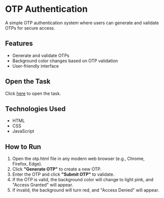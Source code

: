 # OTP Authentication  
A simple OTP authentication system where users can generate and validate OTPs for secure access.

## Features  
- Generate and validate OTPs  
- Background color changes based on OTP validation  
- User-friendly interface  

## Open the Task
Click [here](otp.html) to open the task.

## Technologies Used  
- HTML  
- CSS  
- JavaScript  

## How to Run  
1. Open the otp.html file in any modern web browser (e.g., Chrome, Firefox, Edge).  
2. Click **"Generate OTP"** to create a new OTP.  
3. Enter the OTP and click **"Submit OTP"** to validate.  
4. If the OTP is valid, the background color will change to light pink, and "Access Granted" will appear.  
5. If invalid, the background will turn red, and "Access Denied" will appear.
